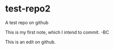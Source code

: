 test-repo2
==========

A test repo on github

This is my first note, which I intend to commit. -BC

This is an edit on github.

